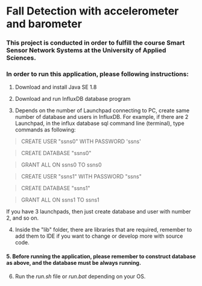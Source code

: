 # Fall Detection with accelerometer and barometer

### This project is conducted in order to fulfill the course Smart Sensor Network Systems at the University of Applied Sciences.

### In order to run this application, please following instructions:
1. Download and install Java SE 1.8

2. Download and run InfluxDB database program

3. Depends on the number of Launchpad connecting to PC, create same number of database and users in InfluxDB. For example, if there are 2 Launchpad, in the influx database sql command line (terminal), type commands as following:
> CREATE USER "ssns0" WITH PASSWORD 'ssns'

> CREATE DATABASE "ssns0"

> GRANT ALL ON ssns0 TO ssns0

> CREATE USER "ssns1" WITH PASSWORD "ssns"

> CREATE DATABASE "ssns1"

> GRANT ALL ON ssns1 TO ssns1

If you have 3 launchpads, then just create database and user with number 2, and so on.

4. Inside the "lib" folder, there are libraries that are required, remember to add them to IDE if you want to change or develop more with source code.

#### 5. Before running the application, please remember to construct database as above, and the database must be always running.

6. Run the *run.sh* file or *run.bat* depending on your OS.